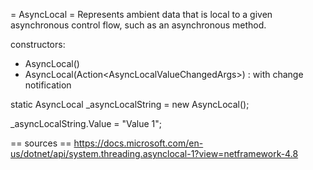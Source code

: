 = AsyncLocal<T> =
Represents ambient data that is local to a given asynchronous control flow, such as an asynchronous method.

constructors:
- AsyncLocal<T>()
- AsyncLocal<T>(Action<AsyncLocalValueChangedArgs<T>>) : with change notification


static AsyncLocal<string> _asyncLocalString = new AsyncLocal<string>();

_asyncLocalString.Value = "Value 1";


== sources ==
https://docs.microsoft.com/en-us/dotnet/api/system.threading.asynclocal-1?view=netframework-4.8
